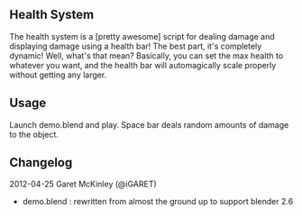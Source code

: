 ## Health System
The health system is a [pretty awesome] script for dealing damage and displaying damage using a health bar! The best part, it's completely dynamic! Well, what's that mean? Basically, you can set the max health to whatever you want, and the health bar will automagically scale properly without getting any larger.

## Usage
Launch demo.blend and play. Space bar deals random amounts of damage to the object.

## Changelog
2012-04-25	Garet McKinley		(@iGARET)
* demo.blend	: rewritten from almost the ground up to support blender 2.6